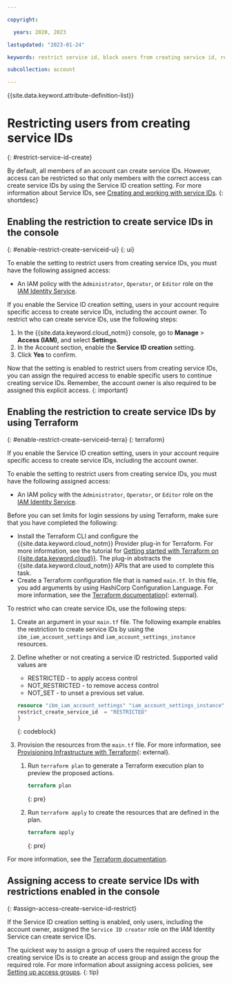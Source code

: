 ```yaml
---

copyright:

  years: 2020, 2023

lastupdated: "2023-01-24"

keywords: restrict service id, block users from creating service id, restrict service id creation

subcollection: account

---
```


{{site.data.keyword.attribute-definition-list}}

# Restricting users from creating service IDs
{: #restrict-service-id-create}

By default, all members of an account can create service IDs. However, access can be restricted so that only members with the correct access can create service IDs by using the Service ID creation setting. For more information about Service IDs, see [Creating and working with service IDs](/docs/account?topic=account-serviceids).
{: shortdesc}

## Enabling the restriction to create service IDs in the console
{: #enable-restrict-create-serviceid-ui}
{: ui}

To enable the setting to restrict users from creating service IDs, you must have the following assigned access:

* An IAM policy with the `Administrator`, `Operator`, or `Editor` role on the [IAM Identity Service](/docs/account?topic=account-account-services#identity-service-account-management).

If you enable the Service ID creation setting, users in your account require specific access to create service IDs, including the account owner. To restrict who can create service IDs, use the following steps:

1. In the {{site.data.keyword.cloud_notm}} console, go to **Manage** > **Access (IAM)**, and select **Settings**.
1. In the Account section, enable the **Service ID creation** setting.
1. Click **Yes** to confirm.

Now that the setting is enabled to restrict users from creating service IDs, you can assign the required access to enable specific users to continue creating service IDs. Remember, the account owner is also required to be assigned this explicit access.
{: important}

## Enabling the restriction to create service IDs by using Terraform
{: #enable-restrict-create-serviceid-terra}
{: terraform}

If you enable the Service ID creation setting, users in your account require specific access to create service IDs, including the account owner.

To enable the setting to restrict users from creating service IDs, you must have the following assigned access:

- An IAM policy with the `Administrator`, `Operator`, or `Editor` role on the [IAM Identity Service](/docs/account?topic=account-account-services#identity-service-account-management).

Before you can set limits for login sessions by using Terraform, make sure that you have completed the following:

- Install the Terraform CLI and configure the {{site.data.keyword.cloud_notm}} Provider plug-in for Terraform. For more information, see the tutorial for [Getting started with Terraform on {{site.data.keyword.cloud}}](/docs/ibm-cloud-provider-for-terraform?topic=ibm-cloud-provider-for-terraform-getting-started). The plug-in abstracts the {{site.data.keyword.cloud_notm}} APIs that are used to complete this task.
- Create a Terraform configuration file that is named `main.tf`. In this file, you add arguments by using HashiCorp Configuration Language. For more information, see the [Terraform documentation](https://www.terraform.io/docs/language/index.html){: external}.

To restrict who can create service IDs, use the following steps:

1. Create an argument in your `main.tf` file. The following example enables the restriction to create service IDs by using the `ibm_iam_account_settings` and `iam_account_settings_instance` resources.
1. Define whether or not creating a service ID restricted. Supported valid values are
   * RESTRICTED - to apply access control
   * NOT_RESTRICTED - to remove access control
   * NOT_SET - to unset a previous set value.

   ```terraform
   resource "ibm_iam_account_settings" "iam_account_settings_instance" {
   restrict_create_service_id  = "RESTRICTED"
   }
   ```
   {: codeblock}

1. Provision the resources from the `main.tf` file. For more information, see [Provisioning Infrastructure with Terraform](https://www.terraform.io/cli/run){: external}.

   1. Run `terraform plan` to generate a Terraform execution plan to preview the proposed actions.

      ```terraform
      terraform plan
      ```
      {: pre}

   1. Run `terraform apply` to create the resources that are defined in the plan.

      ```terraform
      terraform apply
      ```
      {: pre}

For more information, see the [Terraform documentation](https://registry.terraform.io/providers/IBM-Cloud/ibm/latest/docs/resources/iam_account_settings#restrict_create_service_id).


## Assigning access to create service IDs with restrictions enabled in the console
{: #assign-access-create-service-id-restrict}

If the Service ID creation setting is enabled, only users, including the account owner, assigned the `Service ID creator` role on the IAM Identity Service can create service IDs.

The quickest way to assign a group of users the required access for creating service IDs is to create an access group and assign the group the required role. For more information about assigning access policies, see [Setting up access groups](/docs/account?topic=account-groups).
{: tip}
